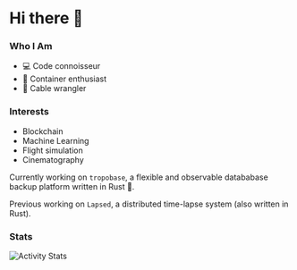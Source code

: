 # Hi there 👋

### Who I Am
- 💻 Code connoisseur
- 🐳 Container enthusiast
- 🐍 Cable wrangler

### Interests
- Blockchain
- Machine Learning
- Flight simulation
- Cinematography


Currently working on `tropobase`, a flexible and observable datababase backup platform written in Rust 🚀.

Previous working on `Lapsed`, a distributed time-lapse system (also written in Rust).


### Stats

![Activity Stats](https://github-readme-stats.vercel.app/api?username=philipposslicher&show_icons=true&count_private=true&theme=monokai)
